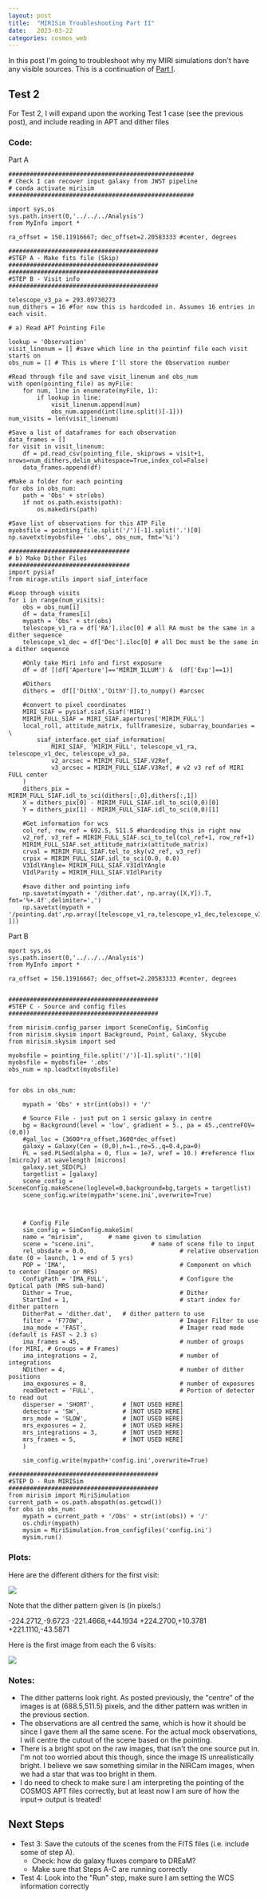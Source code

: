 ```yaml
---
layout: post
title:  "MIRISim Troubleshooting Part II"
date:   2023-03-22
categories: cosmos_web
---
```


In this post I'm going to troubleshoot why my MIRI simulations don't have any visible sources. This is a continuation of <a href="https://ndrakos.github.io/blog/cosmos_web/MIRISim_Troubleshooting_Part_I/">Part I</a>.


## Test 2

For Test 2, I will expand upon the working Test 1 case (see the previous post), and include reading in APT and dither files


### Code:

Part A

```
####################################################
# Check I can recover input galaxy from JWST pipeline
# conda activate mirisim
####################################################

import sys,os
sys.path.insert(0,'../../../Analysis')
from MyInfo import *

ra_offset = 150.11916667; dec_offset=2.20583333 #center, degrees

##########################################
#STEP A - Make fits file (Skip)
##########################################
##########################################
#STEP B - Visit info
##########################################

telescope_v3_pa = 293.09730273
num_dithers = 16 #for now this is hardcoded in. Assumes 16 entries in each visit.

# a) Read APT Pointing File

lookup = 'Observation'
visit_linenum = [] #save which line in the pointinf file each visit starts on
obs_num = [] # This is where I'll store the Observation number

#Read through file and save visit_linenum and obs_num
with open(pointing_file) as myFile:
    for num, line in enumerate(myFile, 1):
        if lookup in line:
            visit_linenum.append(num)
            obs_num.append(int(line.split()[-1]))
num_visits = len(visit_linenum)

#Save a list of dataframes for each observation
data_frames = []
for visit in visit_linenum:
    df = pd.read_csv(pointing_file, skiprows = visit+1, nrows=num_dithers,delim_whitespace=True,index_col=False)
    data_frames.append(df)

#Make a folder for each pointing
for obs in obs_num:
    path = 'Obs' + str(obs)
    if not os.path.exists(path):
        os.makedirs(path)

#Save list of observations for this ATP File
myobsfile = pointing_file.split('/')[-1].split('.')[0]
np.savetxt(myobsfile+ '.obs', obs_num, fmt='%i')

##################################
# b) Make Dither Files
##################################
import pysiaf
from mirage.utils import siaf_interface

#Loop through visits
for i in range(num_visits):
    obs = obs_num[i]
    df = data_frames[i]
    mypath = 'Obs' + str(obs)
    telescope_v1_ra = df['RA'].iloc[0] # all RA must be the same in a dither sequence
    telescope_v1_dec = df['Dec'].iloc[0] # all Dec must be the same in a dither sequence

    #Only take Miri info and first exposure
    df = df [(df['Aperture']=='MIRIM_ILLUM') &  (df['Exp']==1)]

    #Dithers
    dithers =  df[['DithX','DithY']].to_numpy() #arcsec

    #convert to pixel coordinates
    MIRI_SIAF = pysiaf.siaf.Siaf('MIRI')
    MIRIM_FULL_SIAF = MIRI_SIAF.apertures['MIRIM_FULL']
    local_roll, attitude_matrix, fullframesize, subarray_boundaries = \
        siaf_interface.get_siaf_information(
            MIRI_SIAF, 'MIRIM_FULL', telescope_v1_ra, telescope_v1_dec, telescope_v3_pa,
            v2_arcsec = MIRIM_FULL_SIAF.V2Ref,
            v3_arcsec = MIRIM_FULL_SIAF.V3Ref, # v2 v3 ref of MIRI FULL center
    )
    dithers_pix = MIRIM_FULL_SIAF.idl_to_sci(dithers[:,0],dithers[:,1])
    X = dithers_pix[0] - MIRIM_FULL_SIAF.idl_to_sci(0,0)[0]
    Y = dithers_pix[1] - MIRIM_FULL_SIAF.idl_to_sci(0,0)[1]

    #Get information for wcs
    col_ref, row_ref = 692.5, 511.5 #hardcoding this in right now
    v2_ref, v3_ref = MIRIM_FULL_SIAF.sci_to_tel(col_ref+1, row_ref+1)
    MIRIM_FULL_SIAF.set_attitude_matrix(attitude_matrix)
    crval = MIRIM_FULL_SIAF.tel_to_sky(v2_ref, v3_ref)
    crpix = MIRIM_FULL_SIAF.idl_to_sci(0.0, 0.0)
    V3IdlYAngle= MIRIM_FULL_SIAF.V3IdlYAngle
    VIdlParity = MIRIM_FULL_SIAF.VIdlParity

    #save dither and pointing info
    np.savetxt(mypath + '/dither.dat', np.array([X,Y]).T, fmt='%+.4f',delimiter=',')
    np.savetxt(mypath + '/pointing.dat',np.array([telescope_v1_ra,telescope_v1_dec,telescope_v3_pa,local_roll,crval[0],crval[1],crpix[0],crpix[1],V3IdlYAngle,VIdlParity ]))
```

Part B

```
mport sys,os
sys.path.insert(0,'../../../Analysis')
from MyInfo import *

ra_offset = 150.11916667; dec_offset=2.20583333 #center, degrees


##########################################
#STEP C - Source and config files
##########################################

from mirisim.config_parser import SceneConfig, SimConfig
from mirisim.skysim import Background, Point, Galaxy, Skycube
from mirisim.skysim import sed

myobsfile = pointing_file.split('/')[-1].split('.')[0]
myobsfile = myobsfile+ '.obs'
obs_num = np.loadtxt(myobsfile)


for obs in obs_num:

    mypath = 'Obs' + str(int(obs)) + '/'

    # Source File - just put on 1 sersic galaxy in centre
    bg = Background(level = 'low', gradient = 5., pa = 45.,centreFOV=(0,0))
    #gal_loc = (3600*ra_offset,3600*dec_offset)
    galaxy = Galaxy(Cen = (0,0),n=1.,re=5.,q=0.4,pa=0)
    PL = sed.PLSed(alpha = 0, flux = 1e7, wref = 10.) #reference flux [microJy] at wavelength [microns]
    galaxy.set_SED(PL)
    targetlist = [galaxy]
    scene_config = SceneConfig.makeScene(loglevel=0,background=bg,targets = targetlist)
    scene_config.write(mypath+'scene.ini',overwrite=True)



    # Config File
    sim_config = SimConfig.makeSim(
    name = "mirisim",    	# name given to simulation
    scene = "scene.ini", 				# name of scene file to input
    rel_obsdate = 0.0,          				# relative observation date (0 = launch, 1 = end of 5 yrs)
    POP = 'IMA',                				# Component on which to center (Imager or MRS)
    ConfigPath = 'IMA_FULL', 					# Configure the Optical path (MRS sub-band)
    Dither = True,             				    # Dither
    StartInd = 1,               				# start index for dither pattern
    DitherPat = 'dither.dat', 	# dither pattern to use
    filter = 'F770W',          					# Imager Filter to use
    ima_mode = 'FAST',         					# Imager read mode (default is FAST ~ 2.3 s)
    ima_frames = 45,            				# number of groups (for MIRI, # Groups = # Frames)
    ima_integrations = 2,      					# number of integrations
    NDither = 4,                				# number of dither positions
    ima_exposures = 8,         					# number of exposures
    readDetect = 'FULL',         				# Portion of detector to read out
    disperser = 'SHORT',        # [NOT USED HERE]
    detector = 'SW',            # [NOT USED HERE]
    mrs_mode = 'SLOW',          # [NOT USED HERE]
    mrs_exposures = 2,          # [NOT USED HERE]
    mrs_integrations = 3,       # [NOT USED HERE]
    mrs_frames = 5,             # [NOT USED HERE]
    )

    sim_config.write(mypath+'config.ini',overwrite=True)

##########################################
#STEP D - Run MIRISim
##########################################
from mirisim import MiriSimulation
current_path = os.path.abspath(os.getcwd())
for obs in obs_num:
    mypath = current_path + '/Obs' + str(int(obs)) + '/'
    os.chdir(mypath)
    mysim = MiriSimulation.from_configfiles('config.ini')
    mysim.run()
```

### Plots:

Here are the different dithers for the first visit:

<img src="{{ site.baseurl }}/assets/plots/20230322_Test2a.png">

Note that the dither pattern given is (in pixels:)

-224.2712,-9.6723
-221.4668,+44.1934
+224.2700,+10.3781
+221.1110,-43.5871


Here is the first image from each the 6 visits:

<img src="{{ site.baseurl }}/assets/plots/20230322_Test2b.png">



### Notes:

- The dither patterns look right. As posted previously, the "centre" of the images is at (688.5,511.5) pixels, and the dither pattern was written in the previous section.
- The observations are all centred the same, which is how it should be since I gave them all the same scene. For the actual mock observations, I will centre the cutout of the scene based on the pointing.
- There is a bright spot on the raw images, that isn't the one source put in. I'm not too worried about this though, since the image IS unrealistically bright. I believe we saw something similar in the NIRCam images, when we had a star that was too bright in them.
- I do need to check to make sure I am interpreting the pointing of the COSMOS APT files correctly, but at least now I am sure of how the input-> output is treated!



## Next Steps


- Test 3: Save the cutouts of the scenes from the FITS files (i.e. include some of step A).
  - Check: how do galaxy fluxes compare to DREaM?
  - Make sure that Steps A-C are running correctly
- Test 4: Look into the "Run" step, make sure I am setting the WCS information correctly
